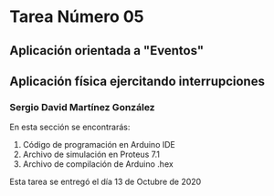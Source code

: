 # Tarea Número 05
## Aplicación orientada a "Eventos"
## Aplicación física ejercitando interrupciones 
### Sergio David Martínez González

En esta sección se encontrarás:
1. Código de programación en Arduino IDE
2. Archivo de simulación en Proteus 7.1
3. Archivo de compilación de Arduino .hex

Esta tarea se entregó el día 13 de Octubre de 2020